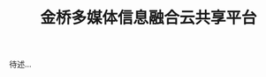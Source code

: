 ﻿---
title: 金桥多媒体信息融合云共享平台
categories: works
icon: building-o
tags: [云计算,流媒体,Groupware,MCU,RESTful,Node,Backbone,Bootstrap,WPF,C#]
figures:
  - src: ""
    height: 55
public: false
---

待述...




